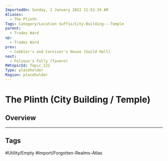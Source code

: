 ```yaml
---
ImportedOn: Sunday, 2 January 2022 11:52:34 AM
Aliases:
  - The Plinth
Tags: Category/Location Suffix/City-Building---Temple
parent:
  - Trades Ward
up:
  - Trades Ward
prev:
  - Cobbler's and Corviser's House (Guild Hall)
next:
  - Felzoun's Folly (Tavern)
RWtopicId: Topic_121
Type: placeholder
Region: placeholder
---
```

# The Plinth (City Building / Temple)
## Overview

---
## Tags
#Utility/Empty #Import/Forgotten-Realms-Atlas

